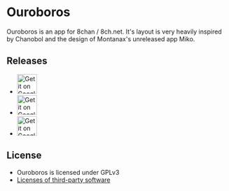 # Ouroboros

Ouroboros is an app for 8chan / 8ch.net. It's layout is very heavily inspired by Chanobol and the design of Montanax's unreleased app Miko.

## Releases

* <a href="https://f-droid.org/en/packages/com.luorrak.ouroboros/"><img alt="Get it on Google Play" src="https://user-images.githubusercontent.com/42723388/47257291-3422b580-d48c-11e8-8fa2-6c434ea68a1f.png" height="45px"/></a>
* <a href="https://github.com/Luorrak/Ouroboros/releases"><img alt="Get it on Google Play" src="https://user-images.githubusercontent.com/43445223/48361644-339fc800-e6a2-11e8-82a6-57e1f152ea76.png" height="45px"/></a>
* <a href="https://play.google.com/store/apps/details?id=com.luorrak.ouroboros&utm_source=global_co&utm_medium=prtnr&utm_content=Mar2515&utm_campaign=PartBadge&pcampaignid=MKT-Other-global-all-co-prtnr-py-PartBadge-Mar2515-1"><img alt="Get it on Google Play" src="https://play.google.com/intl/en_us/badges/images/generic/en-play-badge-border.png" height="45px"/></a>

## License
* Ouroboros is licensed under GPLv3
* [Licenses of third-party software](https://github.com/Luorrak/Ouroboros/blob/master/app/src/main/assets/license.html)
